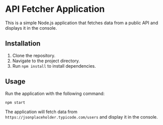 # API Fetcher Application

This is a simple Node.js application that fetches data from a public API and displays it in the console.

## Installation

1. Clone the repository.
2. Navigate to the project directory.
3. Run `npm install` to install dependencies.

## Usage

Run the application with the following command:

```bash
npm start
```

The application will fetch data from `https://jsonplaceholder.typicode.com/users` and display it in the console.
